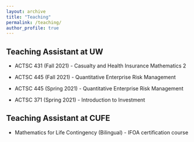 ```yaml
---
layout: archive
title: "Teaching"
permalink: /teaching/
author_profile: true
---
```


## Teaching Assistant at UW
  
  - ACTSC 431 (Fall 2021) - Casualty and Health Insurance Mathematics 2
  
  - ACTSC 445 (Fall 2021) - Quantitative Enterprise Risk Management
  
  - ACTSC 445 (Spring 2021) - Quantitative Enterprise Risk Management
  
  - ACTSC 371 (Spring 2021) - Introduction to Investment
  
## Teaching Assistant at CUFE
 
  - Mathematics for Life Contingency (Bilingual) - IFOA certification course
